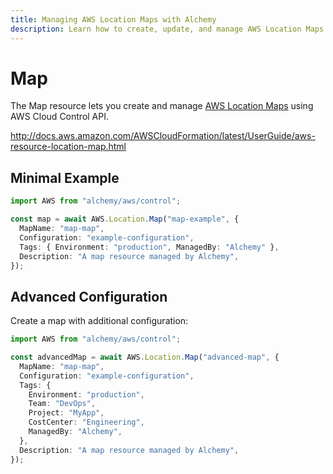 ```yaml
---
title: Managing AWS Location Maps with Alchemy
description: Learn how to create, update, and manage AWS Location Maps using Alchemy Cloud Control.
---
```


# Map

The Map resource lets you create and manage [AWS Location Maps](https://docs.aws.amazon.com/location/latest/userguide/) using AWS Cloud Control API.

http://docs.aws.amazon.com/AWSCloudFormation/latest/UserGuide/aws-resource-location-map.html

## Minimal Example

```ts
import AWS from "alchemy/aws/control";

const map = await AWS.Location.Map("map-example", {
  MapName: "map-map",
  Configuration: "example-configuration",
  Tags: { Environment: "production", ManagedBy: "Alchemy" },
  Description: "A map resource managed by Alchemy",
});
```

## Advanced Configuration

Create a map with additional configuration:

```ts
import AWS from "alchemy/aws/control";

const advancedMap = await AWS.Location.Map("advanced-map", {
  MapName: "map-map",
  Configuration: "example-configuration",
  Tags: {
    Environment: "production",
    Team: "DevOps",
    Project: "MyApp",
    CostCenter: "Engineering",
    ManagedBy: "Alchemy",
  },
  Description: "A map resource managed by Alchemy",
});
```

